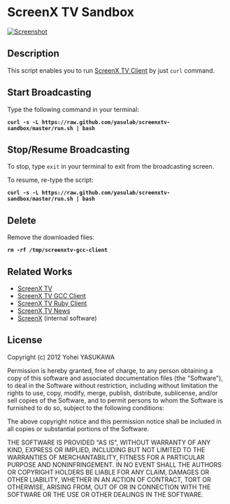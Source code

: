 # ScreenX TV Sandbox

[![Screenshot](https://raw.github.com/tompng/screenxtv-gcc-client/master/images/ss-screenxtv.png)](http://screenx.tv)

## Description

This script enables you to run [ScreenX TV Client](https://github.com/tompng/screenxtv-gcc-client) by just `curl` command.

## Start Broadcasting

Type the following command in your terminal:

__`curl -s -L https://raw.github.com/yasulab/screenxtv-sandbox/master/run.sh | bash`__

## Stop/Resume Broadcasting

To stop, type `exit` in your terminal to exit from the broadcasting screen.

To resume, re-type the script:

__`curl -s -L https://raw.github.com/yasulab/screenxtv-sandbox/master/run.sh | bash`__

## Delete

Remove the downloaded files:

__`rm -rf /tmp/screenxtv-gcc-client`__

## Related Works

- [ScreenX TV](http://screenx.tv/)
- [ScreenX TV GCC Client](https://github.com/tompng/screenxtv-gcc-client)
- [ScreenX TV Ruby Client](https://github.com/tompng/screenxtv-ruby-client)
- [ScreenX TV News](https://github.com/yasulab/screenxtv-news)
- [ScreenX](https://github.com/tompng/screenx) (internal software)

## License

Copyright (c) 2012 Yohei YASUKAWA

Permission is hereby granted, free of charge, to any person obtaining a copy of this software and associated documentation files (the "Software"), to deal in the Software without restriction, including without limitation the rights to use, copy, modify, merge, publish, distribute, sublicense, and/or sell copies of the Software, and to permit persons to whom the Software is furnished to do so, subject to the following conditions:

The above copyright notice and this permission notice shall be included in all copies or substantial portions of the Software.

THE SOFTWARE IS PROVIDED "AS IS", WITHOUT WARRANTY OF ANY KIND, EXPRESS OR IMPLIED, INCLUDING BUT NOT LIMITED TO THE WARRANTIES OF MERCHANTABILITY, FITNESS FOR A PARTICULAR PURPOSE AND NONINFRINGEMENT. IN NO EVENT SHALL THE AUTHORS OR COPYRIGHT HOLDERS BE LIABLE FOR ANY CLAIM, DAMAGES OR OTHER LIABILITY, WHETHER IN AN ACTION OF CONTRACT, TORT OR OTHERWISE, ARISING FROM, OUT OF OR IN CONNECTION WITH THE SOFTWARE OR THE USE OR OTHER DEALINGS IN THE SOFTWARE.

